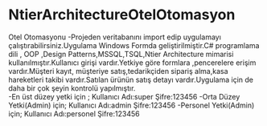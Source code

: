 # NtierArchitectureOtelOtomasyon
Otel Otomasyonu
-Projeden veritabanını import edip uygulamayı çalıştırabilirsiniz.Uygulama Windows Formda geliştirilmiştir.C# programlama dili , OOP ,Design Patterns,MSSQL,TSQL,Ntier Architecture mimarisi kullanılmıştır.Kullanıcı girişi vardır.Yetkiye göre formlara ,pencerelere erişim vardır.Müşteri kayıt, müşteriye satış,tedarikçiden sipariş alma,kasa hareketleri takibi vardır.Satılan ürünün satış detayı vardır.Uygulama için de daha bir çok şeyin kontrolü yapılmıştır.     
-En üst düzey yetki için ;
Kullanıcı Adı:super
Şifre:123456
-Orta Düzey Yetki(Admin) için;
Kullanıcı Adı:admin
Şifre:123456
-Personel Yetki(Admin) için;
Kullanıcı Adı:personel
Şifre:123456
